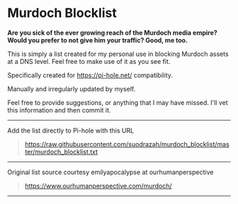 # Murdoch Blocklist

**Are you sick of the ever growing reach of the Murdoch media empire? Would you prefer to not give him your traffic? Good, me too.**

This is simply a list created for my personal use in blocking Murdoch assets at a DNS level. Feel free to make use of it as you see fit.

Specifically created for https://pi-hole.net/ compatibility.

Manually and irregularly updated by myself.

Feel free to provide suggestions, or anything that I may have missed. I'll vet this information and then commit it.

***

Add the list directly to Pi-hole with this URL

> https://raw.githubusercontent.com/suodrazah/murdoch_blocklist/master/murdoch_blocklist.txt

***

Original list source courtesy emilyapocalypse at ourhumanperspective

> https://www.ourhumanperspective.com/murdoch/

***
